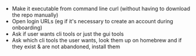 * Make it executable from command line curl (without having to download the repo manually)
* Open login URLs (eg if it's necessary to create an account during onboarding)
* Ask if user wants cli tools or just the gui tools
* Ask which cli tools the user wants, look them up on homebrew and if they exist & are not abandoned, install them